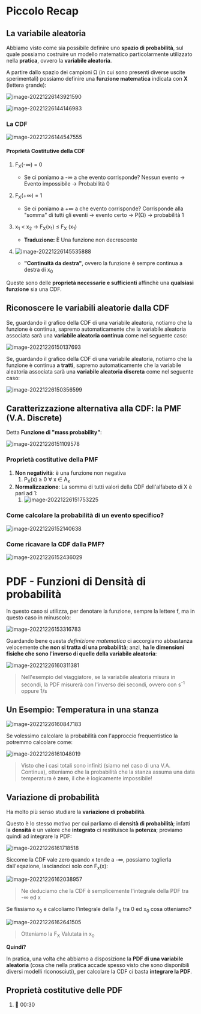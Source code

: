 # Piccolo Recap

## La variabile aleatoria

Abbiamo visto come sia possibile definire uno **spazio di probabilità**, sul quale possiamo costruire un modello matematico particolarmente utilizzato nella **pratica**, ovvero la **variabile aleatoria**.

A partire dallo spazio dei campioni Ω (in cui sono presenti diverse uscite sperimentali) possiamo definire una **funzione matematica** indicata con **X** (lettera grande):

![image-20221226143921590](https://tva1.sinaimg.cn/large/008vxvgGgy1h9hjkm0ec7j31vx0rs0ut.jpg)

![image-20221226144146983](https://tva1.sinaimg.cn/large/008vxvgGgy1h9hjn7mn3vj33340fd429.jpg)

### La CDF

![image-20221226144547555](https://tva1.sinaimg.cn/large/008vxvgGgy1h9hjrapks0j32820rrwi6.jpg)

#### Proprietà Costitutive della CDF

1. F<sub>X</sub>(-∞) = 0
   - Se ci poniamo a -∞ a che evento corrisponde? Nessun evento -> Evento impossibile -> Probabilità 0

2. F<sub>X</sub>(+∞) = 1
   - Se ci poniamo a +∞ a che evento corrisponde? Corrisponde alla "somma" di tutti gli eventi -> evento certo -> P(Ω) -> probabilità 1

3. x<sub>1</sub> < x<sub>2</sub> -> F<sub>X</sub>(x<sub>1</sub>) ≤ F<sub>X</sub> (x<sub>1</sub>)
   - **Traduzione:** È Una funzione non decrescente

4. ![image-20221226145535888](https://tva1.sinaimg.cn/large/008vxvgGgy1h9hk1pcu9jj32sc0rswha.jpg)
   - **"Continuità da destra"**, ovvero la funzione è sempre continua a destra di x<sub>0</sub>

Queste sono delle **proprietà necessarie e sufficienti** affinchè una **qualsiasi funzione** sia una CDF.

## Riconoscere le variabili aleatorie dalla CDF

Se, guardando il grafico della CDF di una variabile aleatoria, notiamo che la funzione è continua, sapremo automaticamente che la variabile aleatoria associata sarà una **variabile aleatoria continua** come nel seguente caso:

![image-20221226150137693](https://tva1.sinaimg.cn/large/008vxvgGgy1h9hk7so4zwj31480rsabe.jpg)

Se, guardando il grafico della CDF di una variabile aleatoria, notiamo che la funzione è continua **a tratti**, sapremo automaticamente che la variabile aleatoria associata sarà una **variabile aleatoria discreta** come nel seguente caso:

![image-20221226150356599](https://tva1.sinaimg.cn/large/008vxvgGgy1h9hka5wnafj31do0rs40a.jpg)

## Caratterizzazione alternativa alla CDF: la PMF (V.A. Discrete)

Detta **Funzione di "mass probability"**:

![image-20221226151109578](https://tva1.sinaimg.cn/large/008vxvgGgy1h9hkhy4l65j32m00rraet.jpg)

### Proprietà costitutive della PMF

1. **Non negatività**: è una funzione non negativa
   1. P<sub>X</sub>(x) ≥ 0 ∀ x ∈ A<sub>x</sub>
2. **Normalizzazione**: La somma di tutti valori della CDF dell'alfabeto di X è pari ad 1:
   1. ![image-20221226151753225](https://tva1.sinaimg.cn/large/008vxvgGgy1h9hkoq2jqrj323j0rsjtf.jpg)

### Come calcolare la probabilità di un evento specifico?

![image-20221226152140638](https://tva1.sinaimg.cn/large/008vxvgGgy1h9hksphjeaj31i40rs0vz.jpg)

### Come ricavare la CDF dalla PMF?

![image-20221226152436029](https://tva1.sinaimg.cn/large/008vxvgGgy1h9hkvo82n0j31d00rsn06.jpg)

# PDF - Funzioni di Densità di probabilità

In questo caso si utilizza, per denotare la funzione, sempre la lettere f, ma in questo caso in minuscolo:

![image-20221226153316783](https://tva1.sinaimg.cn/large/008vxvgGgy1h9hl4pvx2kj32ug0rstd6.jpg)

Guardando bene questa *definizione matematica* ci accorgiamo abbastanza velocemente che **non si tratta di una probabilità**; anzi, **ha le dimensioni fisiche che sono l'inverso di quelle della variabile aleatoria**:

![image-20221226160311381](https://tva1.sinaimg.cn/large/008vxvgGgy1h9hm00n3kzj31x50rstcc.jpg)

> Nell'esempio del viaggiatore, se la variabile aleatoria misura in secondi, la PDF misurerà con l'inverso dei secondi, ovvero con s<sup>-1</sup> oppure 1/s

## Un Esempio: Temperatura in una stanza

![image-20221226160847183](https://tva1.sinaimg.cn/large/008vxvgGgy1h9hm5qsbaoj31vn0rsdkf.jpg)

Se volessimo calcolare la probabilità con l'approccio frequentistico la potremmo calcolare come:

![image-20221226161048019](https://tva1.sinaimg.cn/large/008vxvgGgy1h9hm7tzt2fj331q0rs78t.jpg)

> Visto che i casi totali sono infiniti (siamo nel caso di una V.A. Continua), otteniamo che la probabilità che la stanza assuma una data temperatura è **zero**, il che è logicamente impossibile!



## Variazione di probabilità
Ha molto più senso studiare la **variazione di probabilità**.

Questo è lo stesso motivo per cui parliamo di **densità di probabilità**; infatti la **densità** è un valore che **integrato** ci restituisce la **potenza**; proviamo quindi ad integrare la PDF:

![image-20221226161718518](https://tva1.sinaimg.cn/large/008vxvgGgy1h9hmejfpg9j33340nhdjy.jpg)

Siccome la CDF vale zero quando x tende a -∞, possiamo toglierla dall'eqazione, lasciandoci solo con F<sub>x</sub>(x):

![image-20221226162038957](https://tva1.sinaimg.cn/large/008vxvgGgy1h9hmjoi1kuj323r0rs77r.jpg)

> Ne deduciamo che la CDF è semplicemente l'integrale della PDF tra -∞ ed x

Se fissiamo x<sub>0</sub> e calcoliamo l'integrale della F<sub>X</sub> tra 0 ed x<sub>0</sub> cosa otteniamo?

![image-20221226162641505](https://tva1.sinaimg.cn/large/008vxvgGgy1h9hmocnk40j30wp0rsq4m.jpg)

> Otteniamo la F<sub>X</sub> Valutata in x<sub>0</sub>

**Quindi?**

In pratica, una volta che abbiamo a disposizione la **PDF di una variabile aleatoria** (cosa che nella pratica accade spesso visto che sono disponibili diversi modelli riconosciuti), per calcolare la CDF ci basta **integrare la PDF**.

## Proprietà costitutive delle PDF

1. 🏁 00:30
